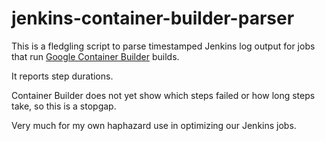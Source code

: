 # jenkins-container-builder-parser

This is a fledgling script to parse timestamped Jenkins log output for
jobs that run [Google Container
Builder](https://cloud.google.com/container-builder/) builds.

It reports step durations.

Container Builder does not yet show which steps failed or how long steps take, so this is a stopgap.

Very much for my own haphazard use in optimizing our Jenkins jobs.
